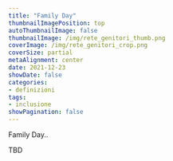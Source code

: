 ```yaml
---
title: "Family Day"
thumbnailImagePosition: top
autoThumbnailImage: false
thumbnailImage: /img/rete_genitori_thumb.png
coverImage: /img/rete_genitori_crop.png
coverSize: partial
metaAlignment: center
date: 2021-12-23
showDate: false
categories:
- definizioni
tags:
- inclusione
showPagination: false
---
```


Family Day..

TBD

